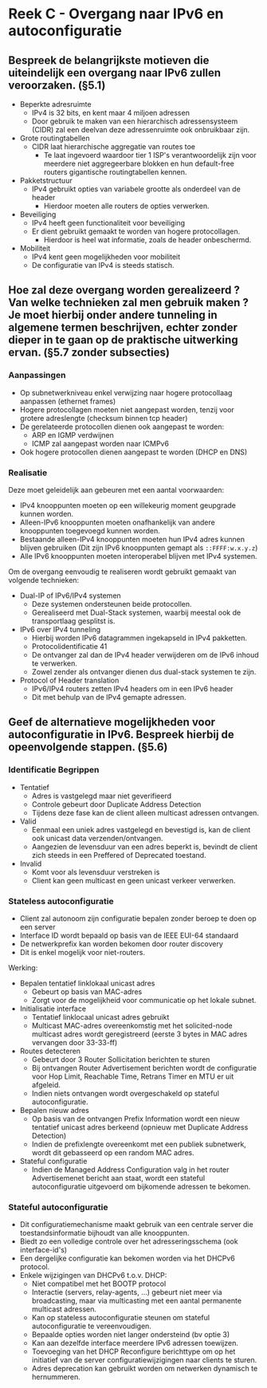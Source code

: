 # Reek C - Overgang naar IPv6 en autoconfiguratie
## Bespreek de belangrijkste motieven die uiteindelijk een overgang naar IPv6 zullen veroorzaken. (§5.1)
* Beperkte adresruimte
    * IPv4 is 32 bits, en kent maar 4 miljoen adressen
    * Door gebruik te maken van een hierarchisch adressensysteem (CIDR) zal een deelvan deze adressenruimte ook onbruikbaar zijn.
* Grote routingtabellen
    * CIDR laat hierarchische aggregatie van routes toe
        * Te laat ingevoerd waardoor tier 1 ISP's verantwoordelijk zijn voor meerdere niet aggregeerbare blokken en hun default-free routers gigantische routingtabellen kennen. 
* Pakketstructuur
    * IPv4 gebruikt opties van variabele grootte als onderdeel van de header
        * Hierdoor moeten alle routers de opties verwerken. 
* Beveiliging
    * IPv4 heeft geen functionaliteit voor beveiliging
    * Er dient gebruikt gemaakt te worden van hogere protocollagen.
        * Hierdoor is heel wat informatie, zoals de header onbeschermd. 
* Mobiliteit
    * IPv4 kent geen mogelijkheden voor mobiliteit
    * De configuratie van IPv4 is steeds statisch.

## Hoe zal deze overgang worden gerealizeerd ? Van welke technieken zal men gebruik maken ? Je moet hierbij onder andere tunneling in algemene termen beschrijven, echter zonder dieper in te gaan op de praktische uitwerking ervan. (§5.7 zonder subsecties)
### Aanpassingen
* Op subnetwerkniveau enkel verwijzing naar hogere protocollaag aanpassen (ethernet frames)
* Hogere protocollagen moeten niet aangepast worden, tenzij voor grotere adreslengte (checksum binnen tcp header)
* De gerelateerde protocollen dienen ook aangepast te worden:
    * ARP en IGMP verdwijnen
    * ICMP zal aangepast worden naar ICMPv6
* Ook hogere protocollen dienen aangepast te worden (DHCP en DNS)

### Realisatie
Deze moet geleidelijk aan gebeuren met een aantal voorwaarden:

* IPv4 knooppunten moeten op een willekeurig moment geupgrade kunnen worden.
* Alleen-IPv6 knooppunten moeten onafhankelijk van andere knooppunten toegevoegd kunnen worden.
* Bestaande alleen-IPv4 knooppunten moeten hun IPv4 adres kunnen blijven gebruiken (Dit zijn IPv6 knooppunten gemapt als `::FFFF:w.x.y.z`)
* Alle IPv6 knooppunten moeten interoperabel blijven met IPv4 systemen.

Om de overgang eenvoudig te realiseren wordt gebruikt gemaakt van volgende technieken:

* Dual-IP of IPv6/IPv4 systemen
    * Deze systemen ondersteunen beide protocollen.
    * Gerealiseerd met Dual-Stack systemen, waarbij meestal ook de transportlaag gesplitst is.
* IPv6 over IPv4 tunneling
    * Hierbij worden IPv6 datagrammen ingekapseld in IPv4 pakketten.
    * Protocolidentificatie 41
    * De ontvanger zal dan de IPv4 header verwijderen om de IPv6 inhoud te verwerken.
    * Zowel zender als ontvanger dienen dus dual-stack systemen te zijn.
* Protocol of Header translation
    * IPv6/IPv4 routers zetten IPv4 headers om in een IPv6 header
    * Dit met behulp van de IPv4 gemapte adressen.

## Geef de alternatieve mogelijkheden voor autoconfiguratie in IPv6. Bespreek hierbij de opeenvolgende stappen. (§5.6)
### Identificatie Begrippen
* Tentatief
    * Adres is vastgelegd maar niet geverifieerd
    * Controle gebeurt door Duplicate Address Detection
    * Tijdens deze fase kan de client alleen multicast adressen ontvangen.
* Valid
    * Eenmaal een uniek adres vastgelegd en bevestigd is, kan de client ook unicast data verzenden/ontvangen.
    * Aangezien de levensduur van een adres beperkt is, bevindt de client zich steeds in een Preffered of Deprecated toestand.
* Invalid
    * Komt voor als levensduur verstreken is
    * Client kan geen multicast en geen unicast verkeer verwerken.

### Stateless autoconfiguratie
* Client zal autonoom zijn configuratie bepalen zonder beroep te doen op een server
* Interface ID wordt bepaald op basis van de IEEE EUI-64 standaard
* De netwerkprefix kan worden bekomen door router discovery
* Dit is enkel mogelijk voor niet-routers.

Werking:

* Bepalen tentatief linklokaal unicast adres 
    * Gebeurt op basis van MAC-adres
    * Zorgt voor de mogelijkheid voor communicatie op het lokale subnet.
* Initialisatie interface
    * Tentatief linklocaal unicast adres gebruikt
    * Multicast MAC-adres overeenkomstig met het solicited-node multicast adres wordt geregistreerd (eerste 3 bytes in MAC adres vervangen door 33-33-ff)
* Routes detecteren
    * Gebeurt door 3 Router Sollicitation berichten te sturen
    * Bij ontvangen Router Advertisement berichten wordt de configuratie voor Hop Limit, Reachable Time, Retrans Timer en MTU er uit afgeleid.
    * Indien niets ontvangen wordt overgeschakeld op stateful autoconfiguratie.
* Bepalen nieuw adres
    * Op basis van de ontvangen Prefix Information wordt een nieuw tentatief unicast adres berkeend (opnieuw met Duplicate Address Detection)
    * Indien de prefixlengte overeenkomt met een publiek subnetwerk, wordt dit gebasseerd op een random MAC adres.
* Stateful configuratie
    * Indien de Managed Address Configuration valg in het router Advertisemenet bericht aan staat, wordt een stateful autoconfiguratie uitgevoerd om bijkomende adressen te bekomen.

### Stateful autoconfiguratie
* Dit configuratiemechanisme maakt gebruik van een centrale server die toestandsinformatie bijhoudt van alle knooppunten.
* Biedt zo een volledige controle over het adresseringsschema (ook interface-id's)
* Een dergelijke configuratie kan bekomen worden via het DHCPv6 protocol.
* Enkele wijzigingen van DHCPv6 t.o.v. DHCP:
    * Niet compatibel met het BOOTP protocol
    * Interactie (servers, relay-agents, ...) gebeurt niet meer via broadcasting, maar via multicasting met een aantal permanente multicast adressen.
    * Kan op stateless autoconfiguratie steunen om stateful autoconfiguratie te vereenvoudigen.
    * Bepaalde opties worden niet langer ondersteind (bv optie 3)
    * Kan aan dezelfde interface meerdere IPv6 adressen toewijzen.
    * Toevoeging van het DHCP Reconfigure berichttype om op het initiatief van de server configuratiewijzigingen naar clients te sturen.
    * Adres deprecation kan gebruikt worden om netwerken dynamisch te hernummeren.